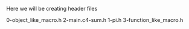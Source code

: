 Here we will be creating header files

0-object_like_macro.h
2-main.c4-sum.h
1-pi.h
3-function_like_macro.h 
